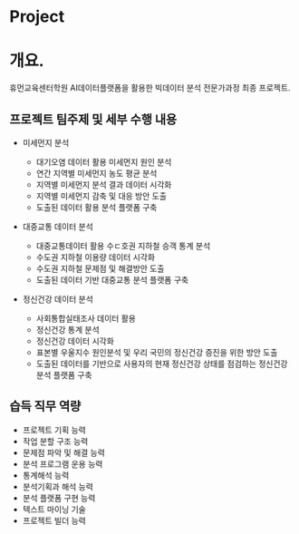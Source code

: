 # Project

# 개요.

휴먼교육센터학원 AI데이터플랫폼을 활용한 빅데이터 분석 전문가과정 최종 프로젝트.

<h2>프로젝트 팀주제 및 세부 수행 내용 </h2> 

- 미세먼지 분석 

    - 대기오염 데이터 활용 미세먼지 원인 분석
    - 연간 지역별 미세먼지 농도 평균 분석
    - 지역별 미세먼지 분석 결과 데이터 시각화
    - 지역별 미세먼지 감축 및 대응 방안 도출
    - 도출된 데이터 활용 분석 플랫폼 구축 

- 대중교통 데이터 분석

    - 대중교통데이터 활용 수ㄷ호권 지하철 승객 통계 분석
    - 수도권 지하철 이용량 데이터 시각화
    - 수도권 지하철 문제점 및 해결방안 도출
    - 도출된 데이터 기반 대중교통 분석 플랫폼 구축

- 정신건강 데이터 분석

    - 사회통합실태조사 데이터 활용
    - 정신건강 통계 분석
    - 정신건강 데이터 시각화
    - 표본별 우울지수 원인분석 및 우리 국민의 정신건강 증진을 위한 방안 도출
    - 도출된 데이터를 기반으로 사용자의 현재 정신건강 상태를 점검하는 정신건강 분석 플랫폼 구축

<h2>습득 직무 역량</h2>

- 프로젝트 기획 능력
- 작업 분할 구조 능력
- 문제점 파악 및 해결 능력
- 분석 프로그램 운용 능력
- 통계해석 능력
- 분석기획과 해석 능력
- 분석 플랫폼 구현 능력
- 텍스트 마이닝 기술
- 프로젝트 빌더 능력